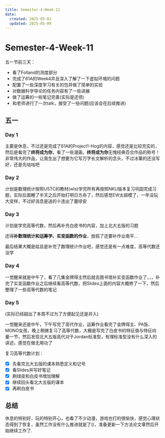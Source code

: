 ```yaml
---
title: Semester-4-Week-11
date: 
  created: 2025-05-01
  updated: 2025-05-09
--- 
```


# Semester-4-Week-11


五一节前三天：

+ 看了Folland的测度部分
+ 完成了61A的Week4并且深入了解了一下虚拟环境的问题
+ 配置了一些深度学习有关的包并做了简单的实验
+ 对数据科学导论的任务内容有了一些进展
+ 做了运筹的一些笔记完善(实际是还债)
+ 和老师进行了一次talk，接受了一些问题(应该会在后续推进)

## 五一

### Day 1

主要是休息，不过还是完成了61A的Project1-Hog的内容，感觉还是比较充实的，然后是看完了**终将成为你**，看了一些漫画，**终将成为你**无愧经典百合作品的称号！非常伟大的作品，让我生出了想要为它写万字长文解析的念头，不过冰菓的还没写好，还是先咕咕吧

### Day 2

计划是数理统计按照USTC的教材(wls)学完所有再按照NKU版本复习巩固完成习题，实际后面睡了半天之后开始打明日方舟了，然后感觉EW太超模了，一年没玩大变样，不过好消息是送的十连出了蕾缪安


### Day 3

计划是学完高等代数，然后再补充白皮书的内容，加上北大五版的习题

还得**补数理统计和运筹学、实变函数的作业**，放假了还要补作业南平...

最后结果大概是姑且是补完了数理统计作业吧，感觉还是有一点难度，高等代数还没学


### Day 4

一觉醒来就是中午了，看了几集金牌得主然后就去图书馆补实变函数作业了，，，补完了实变函数作业之后继续看高等代数，把Slides上面的内容大概修了一下，然后整理了一些高等代数的笔记


### Day 5

(实际已经超出了本周不过为了方便起见还是并入)

一觉醒来还是中午，下午写完了高代作业，运筹作业看完了金牌得主、PA饭、MONO女孩，晚上稍微复习了高等代数，大概是写完了白皮书的特征值与特征向量一节，然后发现北大五版高代对于Jordan标准型，有理标准型没有什么深入的讲述，感觉在做无用功了





复习高等代数计划：

- [x] 先看完北大五版的课本熟悉定义和记号
- [x] 看Slides并写好笔记
- [x] 刷绿皮和白皮书增加理解
- [x] 继续回头看北大五版的课本
- [x] 再刷白皮书

## 总结

休息的特别好，玩的特别开心，也看了不少动漫，游戏也打的很愉快，感觉心理状态得到了恢复，虽然工作没有什么推进就是了()，准备更新一下方法论文章然后开始继续工作了.

